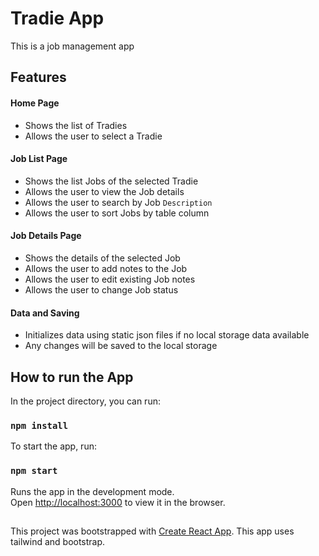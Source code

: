 # Tradie App
This is a job management app

## Features

#### Home Page
 - Shows the list of Tradies
 - Allows the user to select a Tradie
 
#### Job List Page
 - Shows the list Jobs of the selected Tradie
 - Allows the user to view the Job details
 - Allows the user to search by Job `Description`
 - Allows the user to sort Jobs by table column
 
#### Job Details Page
 - Shows the details of the selected Job
 - Allows the user to add notes to the Job
 - Allows the user to edit existing Job notes
 - Allows the user to change Job status
 
#### Data and Saving
 - Initializes data using static json files if no local storage data available
 - Any changes will be saved to the local storage

## How to run the App

In the project directory, you can run:
### `npm install`

To start the app, run:
### `npm start`

Runs the app in the development mode.\
Open [http://localhost:3000](http://localhost:3000) to view it in the browser.

##
This project was bootstrapped with [Create React App](https://github.com/facebook/create-react-app).
This app uses tailwind and bootstrap.
